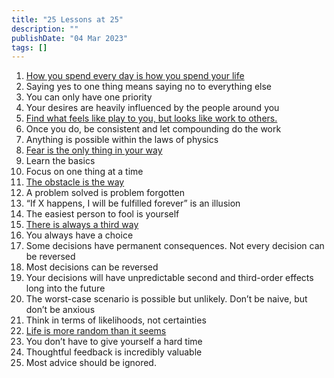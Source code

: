 ```yaml
---
title: "25 Lessons at 25"
description: ""
publishDate: "04 Mar 2023"
tags: []
---
```


1. [How you spend every day is how you spend your life](https://www.lesswrong.com/posts/7hFeMWC6Y5eaSixbD/100-tips-for-a-better-life)
2. Saying yes to one thing means saying no to everything else
3. You can only have one priority
4. Your desires are heavily influenced by the people around you
5. [Find what feels like play to you, but looks like work to others.](https://podclips.com/ct/8YLirL)
6. Once you do, be consistent and let compounding do the work
7. Anything is possible within the laws of physics
8. [Fear is the only thing in your way](https://www.youtube.com/watch?v=KgzcF47kxGw&t=314s&ab_channel=FreedominThought)
9. Learn the basics
10. Focus on one thing at a time
11. [The obstacle is the way](https://www.youtube.com/watch?v=KgzcF47kxGw&t=314s&ab_channel=FreedominThought)
12. A problem solved is problem forgotten
13. “If X happens, I will be fulfilled forever” is an illusion
14. The easiest person to fool is yourself
15. [There is always a third way](https://youtu.be/IQdykOFqsB0?t=213)
16. You always have a choice
17. Some decisions have permanent consequences. Not every decision can be reversed
18. Most decisions can be reversed
19. Your decisions will have unpredictable second and third-order effects long into the future
20. The worst-case scenario is possible but unlikely. Don’t be naive, but don’t be anxious
21. Think in terms of likelihoods, not certainties
22. [Life is more random than it seems](https://twitter.com/dvassallo/status/1458841398619168771)
23. You don’t have to give yourself a hard time
24. Thoughtful feedback is incredibly valuable
25. Most advice should be ignored.
